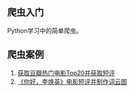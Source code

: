 ## 爬虫入门

Python学习中的简单爬虫。

## 爬虫案例

1. [获取豆瓣热门电影Top20并获取短评](https://github.com/lingswill/Python-Spider/blob/main/res/note4Comments.md)
2. [《你好，李焕英》电影短评并制作词云图](https://github.com/lingswill/Python-Spider/blob/main/res/note4HiMom.md)
